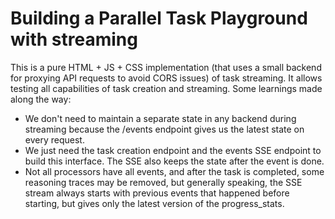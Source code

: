 # Building a Parallel Task Playground with streaming

This is a pure HTML + JS + CSS implementation (that uses a small backend for proxying API requests to avoid CORS issues) of task streaming. It allows testing all capabilities of task creation and streaming. Some learnings made along the way:

- We don't need to maintain a separate state in any backend during streaming because the /events endpoint gives us the latest state on every request.
- We just need the task creation endpoint and the events SSE endpoint to build this interface. The SSE also keeps the state after the event is done.
- Not all processors have all events, and after the task is completed, some reasoning traces may be removed, but generally speaking, the SSE stream always starts with previous events that happened before starting, but gives only the latest version of the progress_stats.
